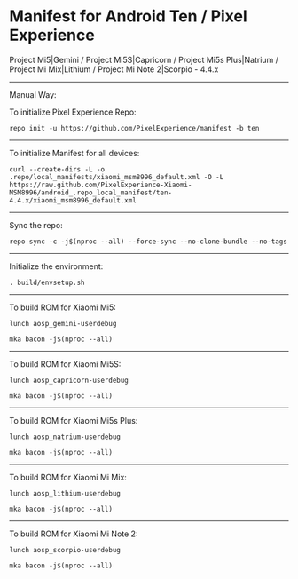 Manifest for Android Ten / Pixel Experience
====================================
Project Mi5|Gemini / Project Mi5S|Capricorn / Project Mi5s Plus|Natrium / Project Mi Mix|Lithium / Project Mi Note 2|Scorpio - 4.4.x

---

Manual Way:

To initialize Pixel Experience Repo:

    repo init -u https://github.com/PixelExperience/manifest -b ten

---

To initialize Manifest for all devices:

    curl --create-dirs -L -o .repo/local_manifests/xiaomi_msm8996_default.xml -O -L https://raw.github.com/PixelExperience-Xiaomi-MSM8996/android_.repo_local_manifest/ten-4.4.x/xiaomi_msm8996_default.xml

---

Sync the repo:

    repo sync -c -j$(nproc --all) --force-sync --no-clone-bundle --no-tags

---

Initialize the environment:

    . build/envsetup.sh

---

To build ROM for Xiaomi Mi5:

    lunch aosp_gemini-userdebug

    mka bacon -j$(nproc --all)

---

To build ROM for Xiaomi Mi5S:

    lunch aosp_capricorn-userdebug

    mka bacon -j$(nproc --all)
---

To build ROM for Xiaomi Mi5s Plus:

    lunch aosp_natrium-userdebug

    mka bacon -j$(nproc --all)

---

To build ROM for Xiaomi Mi Mix:

    lunch aosp_lithium-userdebug

    mka bacon -j$(nproc --all)
    
---

To build ROM for Xiaomi Mi Note 2:

    lunch aosp_scorpio-userdebug

    mka bacon -j$(nproc --all)
